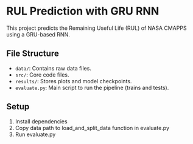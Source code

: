 # RUL Prediction with GRU RNN

This project predicts the Remaining Useful Life (RUL) of NASA CMAPPS using a GRU-based RNN.

## File Structure
- `data/`: Contains raw data files.
- `src/`: Core code files.
- `results/`: Stores plots and model checkpoints.
- `evaluate.py`: Main script to run the pipeline (trains and tests).

## Setup
1. Install dependencies
2. Copy data path to load_and_split_data function in evaluate.py
3. Run evaluate.py
